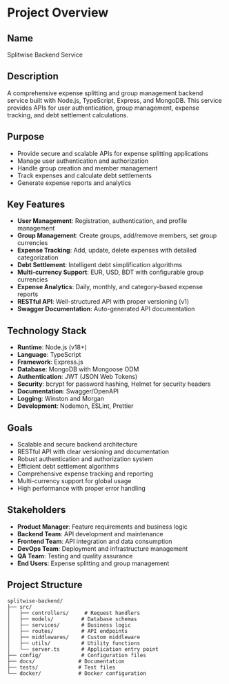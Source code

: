 # Project Overview

## Name
Splitwise Backend Service

## Description
A comprehensive expense splitting and group management backend service built with Node.js, TypeScript, Express, and MongoDB. This service provides APIs for user authentication, group management, expense tracking, and debt settlement calculations.

## Purpose
- Provide secure and scalable APIs for expense splitting applications
- Manage user authentication and authorization
- Handle group creation and member management
- Track expenses and calculate debt settlements
- Generate expense reports and analytics

## Key Features
- **User Management**: Registration, authentication, and profile management
- **Group Management**: Create groups, add/remove members, set group currencies
- **Expense Tracking**: Add, update, delete expenses with detailed categorization
- **Debt Settlement**: Intelligent debt simplification algorithms
- **Multi-currency Support**: EUR, USD, BDT with configurable group currencies
- **Expense Analytics**: Daily, monthly, and category-based expense reports
- **RESTful API**: Well-structured API with proper versioning (v1)
- **Swagger Documentation**: Auto-generated API documentation

## Technology Stack
- **Runtime**: Node.js (v18+)
- **Language**: TypeScript
- **Framework**: Express.js
- **Database**: MongoDB with Mongoose ODM
- **Authentication**: JWT (JSON Web Tokens)
- **Security**: bcrypt for password hashing, Helmet for security headers
- **Documentation**: Swagger/OpenAPI
- **Logging**: Winston and Morgan
- **Development**: Nodemon, ESLint, Prettier

## Goals
- Scalable and secure backend architecture
- RESTful API with clear versioning and documentation
- Robust authentication and authorization system
- Efficient debt settlement algorithms
- Comprehensive expense tracking and reporting
- Multi-currency support for global usage
- High performance with proper error handling

## Stakeholders
- **Product Manager**: Feature requirements and business logic
- **Backend Team**: API development and maintenance
- **Frontend Team**: API integration and data consumption
- **DevOps Team**: Deployment and infrastructure management
- **QA Team**: Testing and quality assurance
- **End Users**: Expense splitting and group management

## Project Structure
```
splitwise-backend/
├── src/
│   ├── controllers/     # Request handlers
│   ├── models/         # Database schemas
│   ├── services/       # Business logic
│   ├── routes/         # API endpoints
│   ├── middlewares/    # Custom middleware
│   ├── utils/          # Utility functions
│   └── server.ts       # Application entry point
├── config/             # Configuration files
├── docs/              # Documentation
├── tests/             # Test files
└── docker/            # Docker configuration
```
